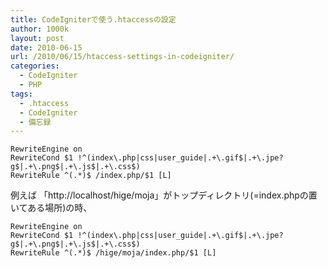 ```yaml
---
title: CodeIgniterで使う.htaccessの設定
author: 1000k
layout: post
date: 2010-06-15
url: /2010/06/15/htaccess-settings-in-codeigniter/
categories:
  - CodeIgniter
  - PHP
tags:
  - .htaccess
  - CodeIgniter
  - 備忘録
---
```

```
RewriteEngine on
RewriteCond $1 !^(index\.php|css|user_guide|.+\.gif$|.+\.jpe?g$|.+\.png$|.+\.js$|.+\.css$)
RewriteRule ^(.*)$ /index.php/$1 [L]
```


例えば 「http://localhost/hige/moja」がトップディレクトリ(=index.phpの置いてある場所)の時、

```
RewriteEngine on
RewriteCond $1 !^(index\.php|css|user_guide|.+\.gif$|.+\.jpe?g$|.+\.png$|.+\.js$|.+\.css$)
RewriteRule ^(.*)$ /hige/moja/index.php/$1 [L]
```
